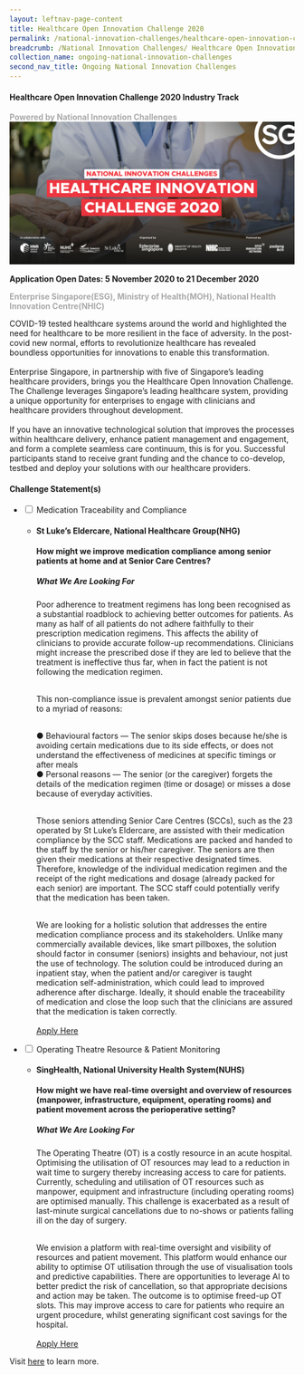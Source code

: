 ```yaml
---
layout: leftnav-page-content
title: Healthcare Open Innovation Challenge 2020
permalink: /national-innovation-challenges/healthcare-open-innovation-challenge-2020
breadcrumb: /National Innovation Challenges/ Healthcare Open Innovation Challenge 2020
collection_name: ongoing-national-innovation-challenges
second_nav_title: Ongoing National Innovation Challenges
---
```

    
#### Healthcare Open Innovation Challenge 2020 Industry Track

<font color="#a9a9a9"><b>Powered by National Innovation Challenges</b></font>
[![3](/images/healthcare-open-innovation-challenge.jpg)](https://www.healthcarechallenge.sg?utm_source=openinnovationnetwork.sg&utm_medium=referral)

**Application Open Dates: 5 November 2020 to 21 December 2020**<br>

<font color=" #a9a9a9"><b>Enterprise Singapore(ESG), Ministry of Health(MOH), National Health Innovation Centre(NHIC)</b></font>

COVID-19 tested healthcare systems around the world and highlighted the need for healthcare to be more resilient in the face of adversity. In the post-covid new normal, efforts to revolutionize healthcare has revealed boundless opportunities for innovations to enable this transformation.<br><br>
Enterprise Singapore, in partnership with five of Singapore’s leading healthcare providers, brings you the Healthcare Open Innovation Challenge. The Challenge leverages Singapore’s leading healthcare system, providing a unique opportunity for enterprises to engage with clinicians and healthcare providers throughout development.<br><br>
If you have an innovative technological solution that improves the processes within healthcare delivery, enhance patient management and engagement, and form a complete seamless care continuum, this is for you. Successful participants stand to receive grant funding and the chance to co-develop, testbed and deploy your solutions with our healthcare providers.
<div id="wrapper">
    <h4> Challenge Statement(s)</h4>
<ul>

  <li>
    <input type="checkbox" id="list-item-1" class="toggle">
    <label for="list-item-1" class="lbl-toggle">Medication Traceability and Compliance</label>
      <ul>
        <li><b><h4>St Luke’s Eldercare, National Healthcare Group(NHG)</h4>How might we improve medication compliance among senior patients at home and at Senior Care Centres?</b>
<h5>What We Are Looking For</h5>
            
Poor adherence to treatment regimens has long been recognised as a substantial roadblock to achieving better outcomes for patients. As many as half of all patients do not adhere faithfully to their prescription medication regimens. This affects the ability of clinicians to provide accurate follow-up recommendations. Clinicians might increase the prescribed dose if they are led to believe that the treatment is ineffective thus far, when in fact the patient is not following the medication regimen.<br><br>

This non-compliance issue is prevalent amongst senior patients due to a myriad of reasons:<br><br>

●	Behavioural factors — The senior skips doses because he/she is avoiding certain medications due to its side effects, or does not understand the effectiveness of medicines at specific timings or after meals<br>
●	Personal reasons — The senior (or the caregiver) forgets the details of the medication regimen (time or dosage) or misses a dose because of everyday activities.<br><br>

Those seniors attending Senior Care Centres (SCCs), such as the 23 operated by St Luke’s Eldercare, are assisted with their medication compliance by the SCC staff.  Medications are packed and handed to the staff by the senior or his/her caregiver. The seniors are then given their medications at their respective designated times. Therefore, knowledge of the individual medication regimen and the receipt of the right medications and dosage (already packed for each senior) are important.  The SCC staff could potentially verify that the medication has been taken.<br><br>

We are looking for a holistic solution that addresses the entire medication compliance process and its stakeholders. Unlike many commercially available devices, like smart pillboxes, the solution should factor in consumer (seniors) insights and behaviour, not just the use of technology. The solution could be introduced during an inpatient stay, when the patient and/or caregiver is taught medication self-administration, which could lead to improved adherence after discharge. Ideally, it should enable the traceability of medication and close the loop such that the clinicians are assured that the medication is taken correctly.
<br><br>
<a href="https://www.healthcarechallenge.sg/medication-traceability-compliance?utm_source=openinnovationnetwork.sg&utm_medium=referral" target="_blank" >Apply Here</a>
        </li>
      </ul>
    </li>
  
  <li>
    <input type="checkbox" id="list-item-2" class="toggle">
    <label for="list-item-2" class="lbl-toggle">Operating Theatre Resource & Patient Monitoring</label>
      <ul>
        <li><b><h4>SingHealth, National University Health System(NUHS)</h4>How might we have real-time oversight and overview of resources (manpower, infrastructure, equipment, operating rooms) and patient movement across the perioperative setting?</b>
<h5>What We Are Looking For</h5>
The Operating Theatre (OT) is a costly resource in an acute hospital. Optimising the utilisation of OT resources may lead to a reduction in wait time to surgery thereby increasing access to care for patients. Currently, scheduling and utilisation of OT resources such as manpower, equipment and infrastructure (including operating rooms) are optimised manually. This challenge is exacerbated as a result of last-minute surgical cancellations due to no-shows or patients falling ill on the day of surgery.<br><br>
 
We envision a platform with real-time oversight and visibility of resources and patient movement.  This platform would enhance our ability to optimise OT utilisation through the use of visualisation tools and predictive capabilities. There are opportunities to leverage AI to better predict the risk of cancellation, so that appropriate decisions and action may be taken. The outcome is to optimise freed-up OT slots.  This may improve access to care for patients who require an urgent procedure, whilst generating significant cost savings for the hospital.
<br><br>
<a href="https://www.healthcarechallenge.sg/operating-theatre-resource?utm_source=openinnovationnetwork.sg&utm_medium=referral" target="_blank" >Apply Here</a>
        </li>
      </ul>
    </li>
  
</ul>
</div>


Visit <a href="https://www.healthcarechallenge.sg?utm_source=openinnovationnetwork.sg&utm_medium=referral" target="_blank" >here</a> to learn more.

